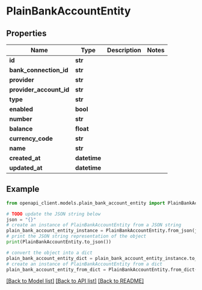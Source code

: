 # PlainBankAccountEntity


## Properties

Name | Type | Description | Notes
------------ | ------------- | ------------- | -------------
**id** | **str** |  | 
**bank_connection_id** | **str** |  | 
**provider** | **str** |  | 
**provider_account_id** | **str** |  | 
**type** | **str** |  | 
**enabled** | **bool** |  | 
**number** | **str** |  | 
**balance** | **float** |  | 
**currency_code** | **str** |  | 
**name** | **str** |  | 
**created_at** | **datetime** |  | 
**updated_at** | **datetime** |  | 

## Example

```python
from openapi_client.models.plain_bank_account_entity import PlainBankAccountEntity

# TODO update the JSON string below
json = "{}"
# create an instance of PlainBankAccountEntity from a JSON string
plain_bank_account_entity_instance = PlainBankAccountEntity.from_json(json)
# print the JSON string representation of the object
print(PlainBankAccountEntity.to_json())

# convert the object into a dict
plain_bank_account_entity_dict = plain_bank_account_entity_instance.to_dict()
# create an instance of PlainBankAccountEntity from a dict
plain_bank_account_entity_from_dict = PlainBankAccountEntity.from_dict(plain_bank_account_entity_dict)
```
[[Back to Model list]](../README.md#documentation-for-models) [[Back to API list]](../README.md#documentation-for-api-endpoints) [[Back to README]](../README.md)


